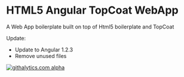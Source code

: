 # HTML5 Angular TopCoat WebApp

A Web App boilerplate built on top of Html5 boilerplate and TopCoat 

Update:
* Update to Angular 1.2.3
* Remove unused files


[![githalytics.com alpha](https://cruel-carlota.pagodabox.com/39bf6a3ff5c25ebfc7663cb2e9bea11b "githalytics.com")](http://githalytics.com/frozonfreak/html5-angular-topcoat-webapp-boilerplate)